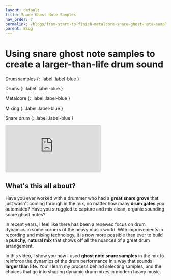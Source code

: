 ```yaml
---
layout: default
title: Snare Ghost Note Samples
nav_order: 7
permalink: /blogs/from-start-to-finish-metalcore-snare-ghost-note-samples
parent: Blog
---
```


# Using snare ghost note samples to create a larger-than-life drum sound

Drum samples
{: .label .label-blue }

Drums
{: .label .label-blue }

Metalcore
{: .label .label-blue }

Mixing
{: .label .label-blue }

Snare drum
{: .label .label-blue }

<div class="video-container">
  <iframe src="https://www.youtube-nocookie.com/embed/-rv1_TFpk0I?rel=0" title="YouTube video player" frameborder="0" allow="accelerometer; autoplay; clipboard-write; encrypted-media; gyroscope; picture-in-picture" allowfullscreen></iframe>
</div>

## What's this all about?

Have you ever worked with a drummer who had a **great snare grove** that just wasn't coming through in the mix, no matter how many **drum gates** you automated? Have you struggled to capture and mix clean, organic sounding snare ghost notes?

In recent years, I feel like there has been a renewed focus on drum dynamics in some corners of the heavy music world. With improvements in recording and mixing technology, it is now more possible than ever to build a **punchy, natural mix** that shows off all the nuances of a great drum arrangement.

In this video, I show you how I used **ghost note snare samples** in the mix to reinforce the dynamics of the drum performance in a way that sounds **larger than life**. You'll learn my process behind selecting samples, and the choices that go into shaping dynamic drum mixes in modern heavy music.
